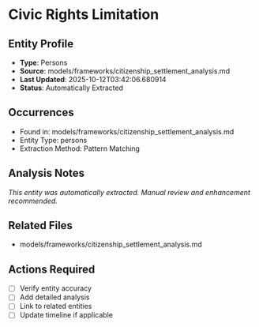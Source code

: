 # Civic Rights Limitation

## Entity Profile
- **Type**: Persons
- **Source**: models/frameworks/citizenship_settlement_analysis.md
- **Last Updated**: 2025-10-12T03:42:06.680914
- **Status**: Automatically Extracted

## Occurrences
- Found in: models/frameworks/citizenship_settlement_analysis.md
- Entity Type: persons
- Extraction Method: Pattern Matching

## Analysis Notes
*This entity was automatically extracted. Manual review and enhancement recommended.*

## Related Files
- models/frameworks/citizenship_settlement_analysis.md

## Actions Required
- [ ] Verify entity accuracy
- [ ] Add detailed analysis
- [ ] Link to related entities
- [ ] Update timeline if applicable
